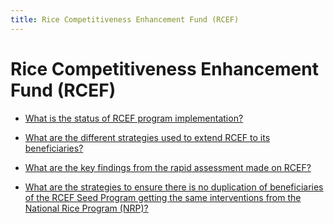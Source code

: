 ```yaml
---
title: Rice Competitiveness Enhancement Fund (RCEF)
---
```


# Rice Competitiveness Enhancement Fund (RCEF)


 - [What is the status of RCEF program implementation?](/rice-competitiveness-enhancement-fund/rice-competitiveness-enhancement-fund-rcef/what-is-the-status-of-rcef-program-implementation)
    
 - [What are the different strategies used to extend RCEF to its beneficiaries?](/rice-competitiveness-enhancement-fund/rice-competitiveness-enhancement-fund-rcef/what-are-the-different-strategies-used-to-extend-rcef-to-its-beneficiaries)
    
 - [What are the key findings from the rapid assessment made on RCEF?](/rice-competitiveness-enhancement-fund/rice-competitiveness-enhancement-fund-rcef/what-are-the-key-findings-from-the-rapid-assessment-made-on-rcef)
    
 - [What are the strategies to ensure there is no duplication of beneficiaries of the RCEF Seed Program getting the same interventions from the National Rice Program (NRP)?](/rice-competitiveness-enhancement-fund/rice-competitiveness-enhancement-fund-rcef/what-are-the-strategies-to-ensure-there-is-no-duplication-of-beneficiaries-of-the-rcef-seed-program-)
    
